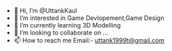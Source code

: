- 👋 Hi, I’m @UttankKaul
- 👀 I’m interested in Game Devlopement,Game Design
- 🌱 I’m currently learning 3D Modelling 
- 💞️ I’m looking to collaborate on ...
- 📫 How to reach me 
Email:- uttank1999t@gmail.com

<!---
UttankKaul/UttankKaul is a ✨ special ✨ repository because its `README.md` (this file) appears on your GitHub profile.
You can click the Preview link to take a look at your changes.
--->

